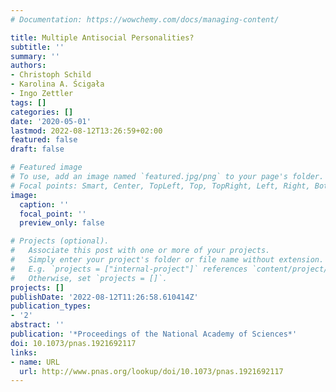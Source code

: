 ```yaml
---
# Documentation: https://wowchemy.com/docs/managing-content/

title: Multiple Antisocial Personalities?
subtitle: ''
summary: ''
authors:
- Christoph Schild
- Karolina A. Ścigała
- Ingo Zettler
tags: []
categories: []
date: '2020-05-01'
lastmod: 2022-08-12T13:26:59+02:00
featured: false
draft: false

# Featured image
# To use, add an image named `featured.jpg/png` to your page's folder.
# Focal points: Smart, Center, TopLeft, Top, TopRight, Left, Right, BottomLeft, Bottom, BottomRight.
image:
  caption: ''
  focal_point: ''
  preview_only: false

# Projects (optional).
#   Associate this post with one or more of your projects.
#   Simply enter your project's folder or file name without extension.
#   E.g. `projects = ["internal-project"]` references `content/project/deep-learning/index.md`.
#   Otherwise, set `projects = []`.
projects: []
publishDate: '2022-08-12T11:26:58.610414Z'
publication_types:
- '2'
abstract: ''
publication: '*Proceedings of the National Academy of Sciences*'
doi: 10.1073/pnas.1921692117
links:
- name: URL
  url: http://www.pnas.org/lookup/doi/10.1073/pnas.1921692117
---
```

